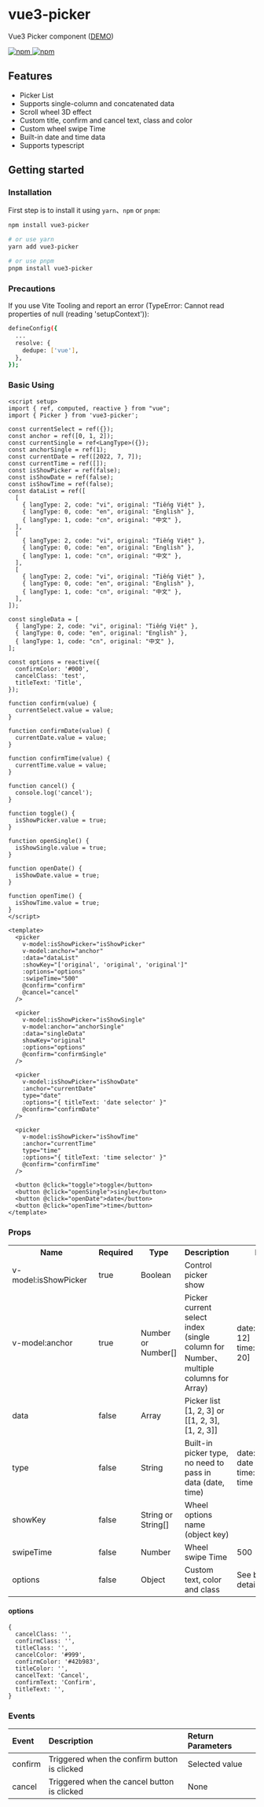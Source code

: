 # vue3-picker

Vue3 Picker component ([DEMO](https://tzuyi0817.github.io/vue3-picker/))

<p>
  <a href="https://npm-stat.com/charts.html?package=vue3-picker">
    <img src="https://img.shields.io/npm/dm/vue3-picker.svg" alt="npm"/>
  </a>
  <a href="https://www.npmjs.com/package/vue3-picker">
    <img src="https://img.shields.io/npm/v/vue3-picker.svg" alt="npm"/>
  </a>
</p>


## Features

- Picker List
- Supports single-column and concatenated data
- Scroll wheel 3D effect
- Custom title, confirm and cancel text, class and color
- Custom wheel swipe Time
- Built-in date and time data
- Supports typescript

## Getting started

### Installation

First step is to install it using `yarn`、`npm` or `pnpm`:

```bash
npm install vue3-picker

# or use yarn
yarn add vue3-picker

# or use pnpm
pnpm install vue3-picker
```

### Precautions

If you use Vite Tooling and report an error (TypeError: Cannot read properties of null (reading 'setupContext')):

```bash
defineConfig({
  ...
  resolve: {
    dedupe: ['vue'],
  },
});
```

### Basic Using

```vue
<script setup>
import { ref, computed, reactive } from "vue";
import { Picker } from 'vue3-picker';

const currentSelect = ref({});
const anchor = ref([0, 1, 2]);
const currentSingle = ref<LangType>({});
const anchorSingle = ref(1);
const currentDate = ref([2022, 7, 7]);
const currentTime = ref([]);
const isShowPicker = ref(false);
const isShowDate = ref(false);
const isShowTime = ref(false);
const dataList = ref([
  [
    { langType: 2, code: "vi", original: "Tiếng Việt" },
    { langType: 0, code: "en", original: "English" },
    { langType: 1, code: "cn", original: "中文" }, 
  ],
  [
    { langType: 2, code: "vi", original: "Tiếng Việt" },
    { langType: 0, code: "en", original: "English" },
    { langType: 1, code: "cn", original: "中文" }, 
  ],
  [
    { langType: 2, code: "vi", original: "Tiếng Việt" },
    { langType: 0, code: "en", original: "English" },
    { langType: 1, code: "cn", original: "中文" }, 
  ],
]);

const singleData = [
  { langType: 2, code: "vi", original: "Tiếng Việt" },
  { langType: 0, code: "en", original: "English" },
  { langType: 1, code: "cn", original: "中文" },
];

const options = reactive({
  confirmColor: '#000',
  cancelClass: 'test',
  titleText: 'Title',
});

function confirm(value) {
  currentSelect.value = value;
}

function confirmDate(value) {
  currentDate.value = value;
}

function confirmTime(value) {
  currentTime.value = value;
}

function cancel() {
  console.log('cancel');
}

function toggle() {
  isShowPicker.value = true;
}

function openSingle() {
  isShowSingle.value = true;
}

function openDate() {
  isShowDate.value = true;
}

function openTime() {
  isShowTime.value = true;
}
</script>

<template>
  <picker 
    v-model:isShowPicker="isShowPicker"
    v-model:anchor="anchor"
    :data="dataList"
    :showKey="['original', 'original', 'original']"
    :options="options"
    :swipeTime="500"
    @confirm="confirm"
    @cancel="cancel"
  />

  <picker 
    v-model:isShowPicker="isShowSingle"
    v-model:anchor="anchorSingle"
    :data="singleData"
    showKey="original"
    :options="options"
    @confirm="confirmSingle"
  />

  <picker 
    v-model:isShowPicker="isShowDate"
    :anchor="currentDate"
    type="date"
    :options="{ titleText: 'date selector' }"
    @confirm="confirmDate"
  />

  <picker 
    v-model:isShowPicker="isShowTime"
    :anchor="currentTime"
    type="time"
    :options="{ titleText: 'time selector' }"
    @confirm="confirmTime"
  />

  <button @click="toggle">toggle</button>
  <button @click="openSingle">single</button>
  <button @click="openDate">date</button>
  <button @click="openTime">time</button>
</template>
```

### Props

<table width="100%">
  <tr>
    <th style="min-width:160px">Name</th>
    <th>Required</th>
    <th>Type</th>
    <th>Description</th>
    <th style="min-width:130px">Default</th>
  </tr>
  <tr>
    <td>v-model:isShowPicker</td>
    <td>true</td>
    <td>Boolean</td>
    <td>Control picker show</td>
    <td></td>
  </tr>
  <tr>
    <td>v-model:anchor</td>
    <td>true</td>
    <td>Number or Number[]</td>
    <td>Picker current select index (single column for Number、 multiple columns for Array)</td>
    <td>date: [2022, 7, 12] <br/> time: [10, 13, 20]</td>
  </tr>
  <tr>
    <td>data</td>
    <td>false</td>
    <td>Array</td>
    <td>Picker list [1, 2, 3] or [[1, 2, 3], [1, 2, 3]]</td>
    <td></td>
  </tr>
  <tr>
    <td>type</td>
    <td>false</td>
    <td>String</td>
    <td>Built-in picker type, no need to pass in data (date, time)</td>
    <td>date: current date <br/> time: current time</td>
  </tr>
  <tr>
    <td>showKey</td>
    <td>false</td>
    <td>String or String[]</td>
    <td>Wheel options name (object key)</td>
    <td></td>
  </tr>
  <tr>
    <td>swipeTime</td>
    <td>false</td>
    <td>Number</td>
    <td>Wheel swipe Time</td>
    <td>500</td>
  </tr>
  <tr>
    <td>options</td>
    <td>false</td>
    <td>Object</td>
    <td>Custom text, color and class</td>
    <td>See below for details</td>
  </tr>
</table>

#### options

```object
{
  cancelClass: '',
  confirmClass: '',
  titleClass: '',
  cancelColor: '#999',
  confirmColor: '#42b983',
  titleColor: '',
  cancelText: 'Cancel',
  confirmText: 'Confirm',
  titleText: '',
}
```

### Events
Event | Description | Return Parameters |
:--- | :--- | :--- |
confirm | Triggered when the confirm button is clicked | Selected value |
cancel | Triggered when the cancel button is clicked | None |